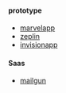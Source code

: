 #### prototype
+ [marvelapp](https://marvelapp.com/dashboard/)
+ [zeplin](https://app.zeplin.io)
+ [invisionapp](https://projects.invisionapp.com)

#### Saas
+ [mailgun](https://mailgun.com/)
